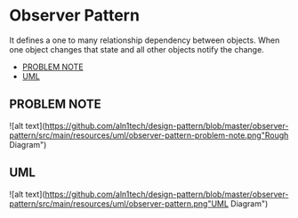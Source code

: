 # Observer Pattern

It defines a one to many relationship dependency between objects. When one object changes that state and all other objects notify the change.

* [PROBLEM NOTE](#problem-note-diagram)
* [UML](#uml-diagram)

## PROBLEM NOTE
![alt text](https://github.com/aln1tech/design-pattern/blob/master/observer-pattern/src/main/resources/uml/observer-pattern-problem-note.png"Rough Diagram")

## UML
![alt text](https://github.com/aln1tech/design-pattern/blob/master/observer-pattern/src/main/resources/uml/observer-pattern.png"UML Diagram")